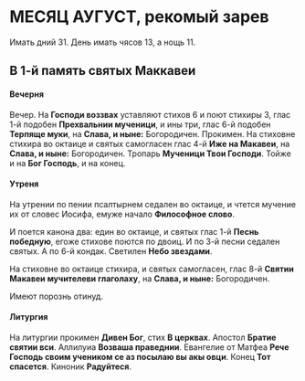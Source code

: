 
# МЕСЯЦ АУГУСТ, рекомый зарев

Имать дний 31. День имать чясов 13, а нощь 11.

## В 1-й память святых Маккавеи

#### Вечерня

Вечер. На **Господи воззвах** уставляют стихов 6 и поют стихиры 3,
глас 1-й подобен **Прехвальнии мученици**, и ины три,
глас 6-й подобен **Терпяще муки**, на **Слава, и ныне:** Богородичен.
Прокимен. На стиховне стихира во октаице и святых самогласен
глас 4-й **Иже на Макавеи**, на **Слава, и ныне:** Богородичен.
Тропарь **Мученици Твои Господи**. Тойже и на **Бог Господь**,
и на конец.

#### Утреня

На утрении по пении псалтырнем седален во октаице, и чтется мучение их
от словес Иосифа, емуже начало **Философное слово**.

И поется канона два: един во октаице, и святых глас 1-й **Песнь победную**,
егоже стихове поются по двоиц. И по 3-й песни седален святых.
А по 6-й кондак. Светилен **Небо звездами**.

На стиховне во октаице стихира, и святых самогласен,
глас 8-й **Святии Макавеи мучителеви глаголаху**,
на **Слава, и ныне:** Богородичен.

Имеют порознь отинуд.

#### Литургия

На литургии прокимен **Дивен Бог**, стих **В церквах**.
Апостол **Братие святии вси**. Аллилуиа **Возваша праведнии**.
Евангелие от Матфеа **Рече Господь своим учеником се аз посылаю вы акы овци**.
Конец **Тот спасется**. Киноник **Радуйтеся**.
